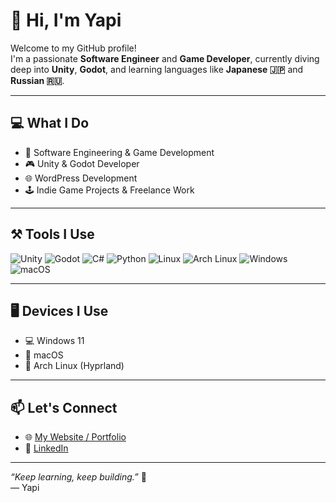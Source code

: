 # 👋 Hi, I'm Yapi

Welcome to my GitHub profile!  
I'm a passionate **Software Engineer** and **Game Developer**, currently diving deep into **Unity**, **Godot**, and learning languages like **Japanese 🇯🇵** and **Russian 🇷🇺**.

---

## 💻 What I Do
- 🧠 Software Engineering & Game Development
- 🎮 Unity & Godot Developer
- 🌐 WordPress Development
- 🕹️ Indie Game Projects & Freelance Work

---

## ⚒️ Tools I Use
![Unity](https://img.shields.io/badge/-Unity-000?style=flat&logo=unity&logoColor=white)
![Godot](https://img.shields.io/badge/-Godot-478cbf?style=flat&logo=godot-engine&logoColor=white)
![C#](https://img.shields.io/badge/-C%23-239120?style=flat&logo=c-sharp&logoColor=white)
![Python](https://img.shields.io/badge/-Python-3776AB?style=flat&logo=python&logoColor=white)
![Linux](https://img.shields.io/badge/-Linux-000?style=flat&logo=linux&logoColor=white)
![Arch Linux](https://img.shields.io/badge/-Arch_Linux-1793D1?style=flat&logo=arch-linux&logoColor=white)
![Windows](https://img.shields.io/badge/-Windows-0078D6?style=flat&logo=windows&logoColor=white)
![macOS](https://img.shields.io/badge/-macOS-000000?style=flat&logo=apple&logoColor=white)

---

## 🖥️ Devices I Use
- 💻 Windows 11
- 🍎 macOS
- 🐧 Arch Linux (Hyprland)

---

## 📫 Let's Connect
- 🌐 [My Website / Portfolio](http://expiproject.com)
- 💼 [LinkedIn](https://www.linkedin.com/in/mryapikz)

---

_“Keep learning, keep building.”_ 🚀  
— Yapi
